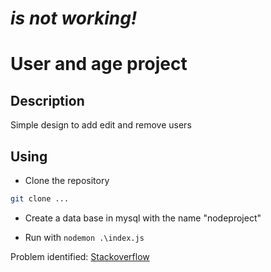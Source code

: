 # *is not working!*

# User and age project

## Description

Simple design to add edit and remove users

## Using

- Clone the repository
```bash
git clone ...
```

- Create a data base in mysql with the name "nodeproject"

- Run with `nodemon .\index.js`


Problem identified: [Stackoverflow](https://stackoverflow.com/questions/77319377/user-id-not-received-in-controller-node-js)
